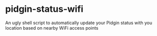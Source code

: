 # pidgin-status-wifi
An ugly shell script to automatically update your Pidgin status with you location based on nearby WiFi access points
